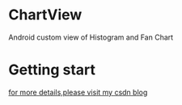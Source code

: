 # ChartView
Android custom view of Histogram and Fan Chart
# Getting start
<a href="http://blog.csdn.net/u011146263/article/details/77749446">for more details,please visit my csdn blog</a>
